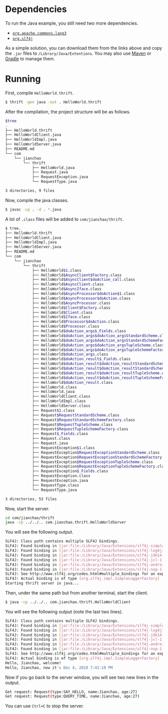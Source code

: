 Dependencies
============

To run the Java example, you still need two more dependencies.

* [`org.apache.commons.lang3`](https://commons.apache.org/proper/commons-lang/download_lang.cgi)
* [`org.slf4j`](https://www.slf4j.org/download.html)

As a simple solution, you can download them from the links above and copy the `.jar` files to `/Library/Java/Extentions`. You may also use [Maven](https://maven.apache.org/) or [Gradle](https://gradle.org/) to manage them.

Running
=======

First, compile `HelloWorld.thrift`.

```bash
$ thrift -gen java -out . HelloWorld.thrift
```

After the compilation, the project structure will be as follows.

```bash
$tree
.
├── HelloWorld.thrift
├── HelloWorldClient.java
├── HelloWorldImpl.java
├── HelloWorldServer.java
├── README.md
└── com
    └── jianchao
        └── thrift
            ├── HelloWorld.java
            ├── Request.java
            ├── RequestException.java
            └── RequestType.java

3 directories, 9 files
```

Now, compile the java classes.

```bash
$ javac -cp . -d . *.java
```

A lot of `.class` files will be added to `com/jianchao/thrift`.

```bash
$ tree.
├── HelloWorld.thrift
├── HelloWorldClient.java
├── HelloWorldImpl.java
├── HelloWorldServer.java
├── README.md
└── com
    └── jianchao
        └── thrift
            ├── HelloWorld$1.class
            ├── HelloWorld$AsyncClient$Factory.class
            ├── HelloWorld$AsyncClient$doAction_call.class
            ├── HelloWorld$AsyncClient.class
            ├── HelloWorld$AsyncIface.class
            ├── HelloWorld$AsyncProcessor$doAction$1.class
            ├── HelloWorld$AsyncProcessor$doAction.class
            ├── HelloWorld$AsyncProcessor.class
            ├── HelloWorld$Client$Factory.class
            ├── HelloWorld$Client.class
            ├── HelloWorld$Iface.class
            ├── HelloWorld$Processor$doAction.class
            ├── HelloWorld$Processor.class
            ├── HelloWorld$doAction_args$_Fields.class
            ├── HelloWorld$doAction_args$doAction_argsStandardScheme.class
            ├── HelloWorld$doAction_args$doAction_argsStandardSchemeFactory.class
            ├── HelloWorld$doAction_args$doAction_argsTupleScheme.class
            ├── HelloWorld$doAction_args$doAction_argsTupleSchemeFactory.class
            ├── HelloWorld$doAction_args.class
            ├── HelloWorld$doAction_result$_Fields.class
            ├── HelloWorld$doAction_result$doAction_resultStandardScheme.class
            ├── HelloWorld$doAction_result$doAction_resultStandardSchemeFactory.class
            ├── HelloWorld$doAction_result$doAction_resultTupleScheme.class
            ├── HelloWorld$doAction_result$doAction_resultTupleSchemeFactory.class
            ├── HelloWorld$doAction_result.class
            ├── HelloWorld.class
            ├── HelloWorld.java
            ├── HelloWorldClient.class
            ├── HelloWorldImpl.class
            ├── HelloWorldServer.class
            ├── Request$1.class
            ├── Request$RequestStandardScheme.class
            ├── Request$RequestStandardSchemeFactory.class
            ├── Request$RequestTupleScheme.class
            ├── Request$RequestTupleSchemeFactory.class
            ├── Request$_Fields.class
            ├── Request.class
            ├── Request.java
            ├── RequestException$1.class
            ├── RequestException$RequestExceptionStandardScheme.class
            ├── RequestException$RequestExceptionStandardSchemeFactory.class
            ├── RequestException$RequestExceptionTupleScheme.class
            ├── RequestException$RequestExceptionTupleSchemeFactory.class
            ├── RequestException$_Fields.class
            ├── RequestException.class
            ├── RequestException.java
            ├── RequestType.class
            └── RequestType.java

3 directories, 53 files
```

Now, start the server.

```bash
cd com/jianchao/thrift
java -cp ../../.. com.jianchao.thrift.HelloWorldServer
```

You will see the following output.

```bash
SLF4J: Class path contains multiple SLF4J bindings.
SLF4J: Found binding in [jar:file:/Library/Java/Extensions/slf4j-simple-1.7.25.jar!/org/slf4j/impl/StaticLoggerBinder.class]
SLF4J: Found binding in [jar:file:/Library/Java/Extensions/slf4j-log4j12-1.7.25.jar!/org/slf4j/impl/StaticLoggerBinder.class]
SLF4J: Found binding in [jar:file:/Library/Java/Extensions/slf4j-jdk14-1.7.25.jar!/org/slf4j/impl/StaticLoggerBinder.class]
SLF4J: Found binding in [jar:file:/Library/Java/Extensions/slf4j-jcl-1.7.25.jar!/org/slf4j/impl/StaticLoggerBinder.class]
SLF4J: Found binding in [jar:file:/Library/Java/Extensions/slf4j-android-1.7.25.jar!/org/slf4j/impl/StaticLoggerBinder.class]
SLF4J: Found binding in [jar:file:/Library/Java/Extensions/slf4j-nop-1.7.25.jar!/org/slf4j/impl/StaticLoggerBinder.class]
SLF4J: See http://www.slf4j.org/codes.html#multiple_bindings for an explanation.
SLF4J: Actual binding is of type [org.slf4j.impl.SimpleLoggerFactory]
Starting thrift server in java...
```

Then, under the same path but from another terminal, start the client.

```bash
$ java -cp ../../.. com.jianchao.thrift.HelloWorldClient
```

You will see the following output (note the last two lines).

```bash
SLF4J: Class path contains multiple SLF4J bindings.
SLF4J: Found binding in [jar:file:/Library/Java/Extensions/slf4j-simple-1.7.25.jar!/org/slf4j/impl/StaticLoggerBinder.class]
SLF4J: Found binding in [jar:file:/Library/Java/Extensions/slf4j-log4j12-1.7.25.jar!/org/slf4j/impl/StaticLoggerBinder.class]
SLF4J: Found binding in [jar:file:/Library/Java/Extensions/slf4j-jdk14-1.7.25.jar!/org/slf4j/impl/StaticLoggerBinder.class]
SLF4J: Found binding in [jar:file:/Library/Java/Extensions/slf4j-jcl-1.7.25.jar!/org/slf4j/impl/StaticLoggerBinder.class]
SLF4J: Found binding in [jar:file:/Library/Java/Extensions/slf4j-android-1.7.25.jar!/org/slf4j/impl/StaticLoggerBinder.class]
SLF4J: Found binding in [jar:file:/Library/Java/Extensions/slf4j-nop-1.7.25.jar!/org/slf4j/impl/StaticLoggerBinder.class]
SLF4J: See http://www.slf4j.org/codes.html#multiple_bindings for an explanation.
SLF4J: Actual binding is of type [org.slf4j.impl.SimpleLoggerFactory]
Hello, Jianchao, welcome!
Hello, Jianchao, now it's Dec 4, 2018 7:42:19 PM
```

Now if you go back to the server window, you will see two new lines in the output.

```bash
Get request: Request(type:SAY_HELLO, name:Jianchao, age:27)
Get request: Request(type:QUERY_TIME, name:Jianchao, age:27)
```

You can use `Ctrl+C` to stop the server.
